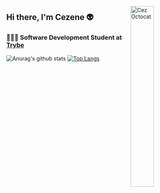 <img src="https://octocat-generator-assets.githubusercontent.com/my-octocat-1610932054021.png" width="35%"
  alt="Cez Octocat" align="right" />
### <h2>Hi there, I'm Cezene 👽</h2>
<h3> 👩🏻‍🎓 Software Development Student at <a
    href="https://www.betrybe.com/" 
    alt="Trybe"
  >Trybe 
   </a></h3>

  
  ![Anurag's github stats](https://github-readme-stats.vercel.app/api?username=cezene&show_icons=true)
[![Top Langs](https://github-readme-stats.vercel.app/api/top-langs/?username=cezene&layout=compact)](https://github.com/anuraghazra/github-readme-stats)
<!--
**cezene/cezene** is a ✨ _special_ ✨ repository because its `README.md` (this file) appears on your GitHub profile.
